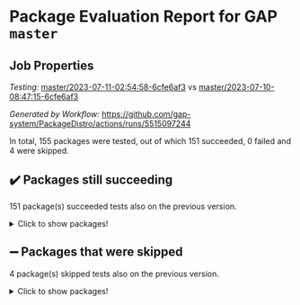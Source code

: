 # Package Evaluation Report for GAP `master`

## Job Properties

*Testing:* [master/2023-07-11-02:54:58-6cfe6af3](https://github.com/gap-system/PackageDistro/blob/data/reports/master/2023-07-11-02:54:58-6cfe6af3) vs [master/2023-07-10-08:47:15-6cfe6af3](https://github.com/gap-system/PackageDistro/blob/data/reports/master/2023-07-10-08:47:15-6cfe6af3)

*Generated by Workflow:* https://github.com/gap-system/PackageDistro/actions/runs/5515097244

In total, 155 packages were tested, out of which 151 succeeded, 0 failed and 4 were skipped.

## :heavy_check_mark: Packages still succeeding

151 package(s) succeeded tests also on the previous version.
<details><summary>Click to show packages!</summary>

- 4ti2interface 2023.02-04 [(success)](https://github.com/gap-system/PackageDistro/actions/runs/5515097244/jobs/10055232979)
- ace 5.6.2 [(success)](https://github.com/gap-system/PackageDistro/actions/runs/5515097244/jobs/10055233082)
- aclib 1.3.2 [(success)](https://github.com/gap-system/PackageDistro/actions/runs/5515097244/jobs/10055233171)
- agt 0.3.1 [(success)](https://github.com/gap-system/PackageDistro/actions/runs/5515097244/jobs/10055233244)
- alnuth 3.2.1 [(success)](https://github.com/gap-system/PackageDistro/actions/runs/5515097244/jobs/10055233321)
- anupq 3.3.0 [(success)](https://github.com/gap-system/PackageDistro/actions/runs/5515097244/jobs/10055233439)
- atlasrep 2.1.6 [(success)](https://github.com/gap-system/PackageDistro/actions/runs/5515097244/jobs/10055233532)
- autodoc 2023.06.19 [(success)](https://github.com/gap-system/PackageDistro/actions/runs/5515097244/jobs/10055233624)
- automata 1.15 [(success)](https://github.com/gap-system/PackageDistro/actions/runs/5515097244/jobs/10055233725)
- automgrp 1.3.2 [(success)](https://github.com/gap-system/PackageDistro/actions/runs/5515097244/jobs/10055233816)
- autpgrp 1.11 [(success)](https://github.com/gap-system/PackageDistro/actions/runs/5515097244/jobs/10055233896)
- cap 2023.07-03 [(success)](https://github.com/gap-system/PackageDistro/actions/runs/5515097244/jobs/10055233991)
- caratinterface 2.3.5 [(success)](https://github.com/gap-system/PackageDistro/actions/runs/5515097244/jobs/10055234080)
- cddinterface 2022.11.01 [(success)](https://github.com/gap-system/PackageDistro/actions/runs/5515097244/jobs/10055234160)
- circle 1.6.6 [(success)](https://github.com/gap-system/PackageDistro/actions/runs/5515097244/jobs/10055234239)
- classicpres 1.22 [(success)](https://github.com/gap-system/PackageDistro/actions/runs/5515097244/jobs/10055234320)
- cohomolo 1.6.11 [(success)](https://github.com/gap-system/PackageDistro/actions/runs/5515097244/jobs/10055234379)
- congruence 1.2.5 [(success)](https://github.com/gap-system/PackageDistro/actions/runs/5515097244/jobs/10055234451)
- corelg 1.56 [(success)](https://github.com/gap-system/PackageDistro/actions/runs/5515097244/jobs/10055234531)
- crime 1.6 [(success)](https://github.com/gap-system/PackageDistro/actions/runs/5515097244/jobs/10055234618)
- crisp 1.4.6 [(success)](https://github.com/gap-system/PackageDistro/actions/runs/5515097244/jobs/10055234685)
- crypting 0.10.4 [(success)](https://github.com/gap-system/PackageDistro/actions/runs/5515097244/jobs/10055234756)
- cryst 4.1.26 [(success)](https://github.com/gap-system/PackageDistro/actions/runs/5515097244/jobs/10055234839)
- crystcat 1.1.10 [(success)](https://github.com/gap-system/PackageDistro/actions/runs/5515097244/jobs/10055234915)
- ctbllib 1.3.6 [(success)](https://github.com/gap-system/PackageDistro/actions/runs/5515097244/jobs/10055234967)
- cubefree 1.19 [(success)](https://github.com/gap-system/PackageDistro/actions/runs/5515097244/jobs/10055235053)
- curlinterface 2.3.2 [(success)](https://github.com/gap-system/PackageDistro/actions/runs/5515097244/jobs/10055235130)
- cvec 2.8.1 [(success)](https://github.com/gap-system/PackageDistro/actions/runs/5515097244/jobs/10055235202)
- datastructures 0.3.0 [(success)](https://github.com/gap-system/PackageDistro/actions/runs/5515097244/jobs/10055235286)
- deepthought 1.0.6 [(success)](https://github.com/gap-system/PackageDistro/actions/runs/5515097244/jobs/10055235379)
- design 1.8 [(success)](https://github.com/gap-system/PackageDistro/actions/runs/5515097244/jobs/10055235451)
- difsets 2.3.1 [(success)](https://github.com/gap-system/PackageDistro/actions/runs/5515097244/jobs/10055235536)
- digraphs 1.6.2 [(success)](https://github.com/gap-system/PackageDistro/actions/runs/5515097244/jobs/10055235623)
- edim 1.3.7 [(success)](https://github.com/gap-system/PackageDistro/actions/runs/5515097244/jobs/10055235729)
- example 4.3.4 [(success)](https://github.com/gap-system/PackageDistro/actions/runs/5515097244/jobs/10055235821)
- examplesforhomalg 2023.02-04 [(success)](https://github.com/gap-system/PackageDistro/actions/runs/5515097244/jobs/10055235918)
- factint 1.6.3 [(success)](https://github.com/gap-system/PackageDistro/actions/runs/5515097244/jobs/10055236020)
- ferret 1.0.9 [(success)](https://github.com/gap-system/PackageDistro/actions/runs/5515097244/jobs/10055236120)
- fga 1.5.0 [(success)](https://github.com/gap-system/PackageDistro/actions/runs/5515097244/jobs/10055236209)
- fining 1.5.5 [(success)](https://github.com/gap-system/PackageDistro/actions/runs/5515097244/jobs/10055236297)
- float 1.0.3 [(success)](https://github.com/gap-system/PackageDistro/actions/runs/5515097244/jobs/10055236377)
- format 1.4.3 [(success)](https://github.com/gap-system/PackageDistro/actions/runs/5515097244/jobs/10055236458)
- forms 1.2.9 [(success)](https://github.com/gap-system/PackageDistro/actions/runs/5515097244/jobs/10055236530)
- fplsa 1.2.6 [(success)](https://github.com/gap-system/PackageDistro/actions/runs/5515097244/jobs/10055236615)
- fr 2.4.12 [(success)](https://github.com/gap-system/PackageDistro/actions/runs/5515097244/jobs/10055236698)
- francy 2.0.3 [(success)](https://github.com/gap-system/PackageDistro/actions/runs/5515097244/jobs/10055236882)
- fwtree 1.3 [(success)](https://github.com/gap-system/PackageDistro/actions/runs/5515097244/jobs/10055237043)
- gapdoc 1.6.6 [(success)](https://github.com/gap-system/PackageDistro/actions/runs/5515097244/jobs/10055237096)
- gauss 2023.02-04 [(success)](https://github.com/gap-system/PackageDistro/actions/runs/5515097244/jobs/10055237157)
- gaussforhomalg 2023.02-04 [(success)](https://github.com/gap-system/PackageDistro/actions/runs/5515097244/jobs/10055237239)
- gbnp 1.0.5 [(success)](https://github.com/gap-system/PackageDistro/actions/runs/5515097244/jobs/10055237318)
- generalizedmorphismsforcap 2023.03-01 [(success)](https://github.com/gap-system/PackageDistro/actions/runs/5515097244/jobs/10055237393)
- genss 1.6.8 [(success)](https://github.com/gap-system/PackageDistro/actions/runs/5515097244/jobs/10055237453)
- gradedmodules 2023.02-04 [(success)](https://github.com/gap-system/PackageDistro/actions/runs/5515097244/jobs/10055237527)
- gradedringforhomalg 2023.02-04 [(success)](https://github.com/gap-system/PackageDistro/actions/runs/5515097244/jobs/10055237605)
- grape 4.9.0 [(success)](https://github.com/gap-system/PackageDistro/actions/runs/5515097244/jobs/10055237675)
- groupoids 1.73 [(success)](https://github.com/gap-system/PackageDistro/actions/runs/5515097244/jobs/10055237741)
- grpconst 2.6.4 [(success)](https://github.com/gap-system/PackageDistro/actions/runs/5515097244/jobs/10055237821)
- guarana 0.96.3 [(success)](https://github.com/gap-system/PackageDistro/actions/runs/5515097244/jobs/10055237882)
- guava 3.18 [(success)](https://github.com/gap-system/PackageDistro/actions/runs/5515097244/jobs/10055237940)
- hap 1.56 [(success)](https://github.com/gap-system/PackageDistro/actions/runs/5515097244/jobs/10055237999)
- hapcryst 0.1.15 [(success)](https://github.com/gap-system/PackageDistro/actions/runs/5515097244/jobs/10055238062)
- hecke 1.5.3 [(success)](https://github.com/gap-system/PackageDistro/actions/runs/5515097244/jobs/10055238119)
- help 3.5 [(success)](https://github.com/gap-system/PackageDistro/actions/runs/5515097244/jobs/10055238168)
- homalg 2023.02-05 [(success)](https://github.com/gap-system/PackageDistro/actions/runs/5515097244/jobs/10055238238)
- homalgtocas 2023.02-04 [(success)](https://github.com/gap-system/PackageDistro/actions/runs/5515097244/jobs/10055238305)
- idrel 2.45 [(success)](https://github.com/gap-system/PackageDistro/actions/runs/5515097244/jobs/10055238370)
- images 1.3.1 [(success)](https://github.com/gap-system/PackageDistro/actions/runs/5515097244/jobs/10055238459)
- intpic 0.3.0 [(success)](https://github.com/gap-system/PackageDistro/actions/runs/5515097244/jobs/10055238532)
- io 4.8.1 [(success)](https://github.com/gap-system/PackageDistro/actions/runs/5515097244/jobs/10055238594)
- io_forhomalg 2023.02-04 [(success)](https://github.com/gap-system/PackageDistro/actions/runs/5515097244/jobs/10055238664)
- irredsol 1.4.4 [(success)](https://github.com/gap-system/PackageDistro/actions/runs/5515097244/jobs/10055238742)
- json 2.1.1 [(success)](https://github.com/gap-system/PackageDistro/actions/runs/5515097244/jobs/10055238814)
- jupyterkernel 1.5.0 [(success)](https://github.com/gap-system/PackageDistro/actions/runs/5515097244/jobs/10055238883)
- jupyterviz 1.5.6 [(success)](https://github.com/gap-system/PackageDistro/actions/runs/5515097244/jobs/10055238949)
- kan 1.35 [(success)](https://github.com/gap-system/PackageDistro/actions/runs/5515097244/jobs/10055239013)
- kbmag 1.5.11 [(success)](https://github.com/gap-system/PackageDistro/actions/runs/5515097244/jobs/10055239080)
- laguna 3.9.6 [(success)](https://github.com/gap-system/PackageDistro/actions/runs/5515097244/jobs/10055239142)
- liealgdb 2.2.1 [(success)](https://github.com/gap-system/PackageDistro/actions/runs/5515097244/jobs/10055239210)
- liepring 2.8 [(success)](https://github.com/gap-system/PackageDistro/actions/runs/5515097244/jobs/10055239278)
- liering 2.4.2 [(success)](https://github.com/gap-system/PackageDistro/actions/runs/5515097244/jobs/10055239332)
- linearalgebraforcap 2023.06-02 [(success)](https://github.com/gap-system/PackageDistro/actions/runs/5515097244/jobs/10055239393)
- localizeringforhomalg 2023.02-04 [(success)](https://github.com/gap-system/PackageDistro/actions/runs/5515097244/jobs/10055239436)
- loops 3.4.3 [(success)](https://github.com/gap-system/PackageDistro/actions/runs/5515097244/jobs/10055239514)
- lpres 1.0.3 [(success)](https://github.com/gap-system/PackageDistro/actions/runs/5515097244/jobs/10055239582)
- majoranaalgebras 1.5.1 [(success)](https://github.com/gap-system/PackageDistro/actions/runs/5515097244/jobs/10055239641)
- mapclass 1.4.6 [(success)](https://github.com/gap-system/PackageDistro/actions/runs/5515097244/jobs/10055239689)
- matgrp 0.70 [(success)](https://github.com/gap-system/PackageDistro/actions/runs/5515097244/jobs/10055239758)
- matricesforhomalg 2023.02-04 [(success)](https://github.com/gap-system/PackageDistro/actions/runs/5515097244/jobs/10055239826)
- modisom 2.5.4 [(success)](https://github.com/gap-system/PackageDistro/actions/runs/5515097244/jobs/10055239892)
- modulepresentationsforcap 2023.06-02 [(success)](https://github.com/gap-system/PackageDistro/actions/runs/5515097244/jobs/10055239962)
- modules 2023.02-04 [(success)](https://github.com/gap-system/PackageDistro/actions/runs/5515097244/jobs/10055240022)
- monoidalcategories 2023.05-03 [(success)](https://github.com/gap-system/PackageDistro/actions/runs/5515097244/jobs/10055240073)
- nconvex 2022.09-01 [(success)](https://github.com/gap-system/PackageDistro/actions/runs/5515097244/jobs/10055240132)
- nilmat 1.4.2 [(success)](https://github.com/gap-system/PackageDistro/actions/runs/5515097244/jobs/10055240190)
- nock 1.5 [(success)](https://github.com/gap-system/PackageDistro/actions/runs/5515097244/jobs/10055240248)
- normalizinterface 1.3.6 [(success)](https://github.com/gap-system/PackageDistro/actions/runs/5515097244/jobs/10055240307)
- nq 2.5.10 [(success)](https://github.com/gap-system/PackageDistro/actions/runs/5515097244/jobs/10055240388)
- numericalsgps 1.3.1 [(success)](https://github.com/gap-system/PackageDistro/actions/runs/5515097244/jobs/10055240446)
- openmath 11.5.3 [(success)](https://github.com/gap-system/PackageDistro/actions/runs/5515097244/jobs/10055240516)
- orb 4.9.0 [(success)](https://github.com/gap-system/PackageDistro/actions/runs/5515097244/jobs/10055240589)
- packagemanager 1.4.1 [(success)](https://github.com/gap-system/PackageDistro/actions/runs/5515097244/jobs/10055240674)
- patternclass 2.4.3 [(success)](https://github.com/gap-system/PackageDistro/actions/runs/5515097244/jobs/10055240750)
- permut 2.0.4 [(success)](https://github.com/gap-system/PackageDistro/actions/runs/5515097244/jobs/10055240844)
- polenta 1.3.10 [(success)](https://github.com/gap-system/PackageDistro/actions/runs/5515097244/jobs/10055240923)
- polymaking 0.8.6 [(success)](https://github.com/gap-system/PackageDistro/actions/runs/5515097244/jobs/10055241006)
- primgrp 3.4.4 [(success)](https://github.com/gap-system/PackageDistro/actions/runs/5515097244/jobs/10055241077)
- profiling 2.5.4 [(success)](https://github.com/gap-system/PackageDistro/actions/runs/5515097244/jobs/10055241148)
- qpa 1.34 [(success)](https://github.com/gap-system/PackageDistro/actions/runs/5515097244/jobs/10055241220)
- quagroup 1.8.3 [(success)](https://github.com/gap-system/PackageDistro/actions/runs/5515097244/jobs/10055241295)
- radiroot 2.9 [(success)](https://github.com/gap-system/PackageDistro/actions/runs/5515097244/jobs/10055241372)
- rcwa 4.7.1 [(success)](https://github.com/gap-system/PackageDistro/actions/runs/5515097244/jobs/10055241449)
- rds 1.8 [(success)](https://github.com/gap-system/PackageDistro/actions/runs/5515097244/jobs/10055241528)
- recog 1.4.2 [(success)](https://github.com/gap-system/PackageDistro/actions/runs/5515097244/jobs/10055241598)
- repndecomp 1.3.0 [(success)](https://github.com/gap-system/PackageDistro/actions/runs/5515097244/jobs/10055241669)
- repsn 3.1.1 [(success)](https://github.com/gap-system/PackageDistro/actions/runs/5515097244/jobs/10055241767)
- resclasses 4.7.3 [(success)](https://github.com/gap-system/PackageDistro/actions/runs/5515097244/jobs/10055241869)
- ringsforhomalg 2023.02-05 [(success)](https://github.com/gap-system/PackageDistro/actions/runs/5515097244/jobs/10055241960)
- sco 2023.02-04 [(success)](https://github.com/gap-system/PackageDistro/actions/runs/5515097244/jobs/10055242068)
- scscp 2.4.1 [(success)](https://github.com/gap-system/PackageDistro/actions/runs/5515097244/jobs/10055242167)
- semigroups 5.2.1 [(success)](https://github.com/gap-system/PackageDistro/actions/runs/5515097244/jobs/10055242253)
- sglppow 2.3 [(success)](https://github.com/gap-system/PackageDistro/actions/runs/5515097244/jobs/10055242340)
- sgpviz 0.999.5 [(success)](https://github.com/gap-system/PackageDistro/actions/runs/5515097244/jobs/10055242434)
- simpcomp 2.1.14 [(success)](https://github.com/gap-system/PackageDistro/actions/runs/5515097244/jobs/10055242525)
- singular 2023.02.09 [(success)](https://github.com/gap-system/PackageDistro/actions/runs/5515097244/jobs/10055242606)
- sl2reps 1.1 [(success)](https://github.com/gap-system/PackageDistro/actions/runs/5515097244/jobs/10055242699)
- sla 1.5.3 [(success)](https://github.com/gap-system/PackageDistro/actions/runs/5515097244/jobs/10055242777)
- smallgrp 1.5.3 [(success)](https://github.com/gap-system/PackageDistro/actions/runs/5515097244/jobs/10055242869)
- smallsemi 0.6.13 [(success)](https://github.com/gap-system/PackageDistro/actions/runs/5515097244/jobs/10055242981)
- sonata 2.9.6 [(success)](https://github.com/gap-system/PackageDistro/actions/runs/5515097244/jobs/10055243071)
- sophus 1.27 [(success)](https://github.com/gap-system/PackageDistro/actions/runs/5515097244/jobs/10055243163)
- spinsym 1.5.2 [(success)](https://github.com/gap-system/PackageDistro/actions/runs/5515097244/jobs/10055243250)
- standardff 0.9.4 [(success)](https://github.com/gap-system/PackageDistro/actions/runs/5515097244/jobs/10055243335)
- symbcompcc 1.3.2 [(success)](https://github.com/gap-system/PackageDistro/actions/runs/5515097244/jobs/10055243409)
- thelma 1.3 [(success)](https://github.com/gap-system/PackageDistro/actions/runs/5515097244/jobs/10055243492)
- tomlib 1.2.9 [(success)](https://github.com/gap-system/PackageDistro/actions/runs/5515097244/jobs/10055243553)
- toolsforhomalg 2023.05-01 [(success)](https://github.com/gap-system/PackageDistro/actions/runs/5515097244/jobs/10055243644)
- toric 1.9.5 [(success)](https://github.com/gap-system/PackageDistro/actions/runs/5515097244/jobs/10055243739)
- toricvarieties 2022.07.13 [(success)](https://github.com/gap-system/PackageDistro/actions/runs/5515097244/jobs/10055243825)
- transgrp 3.6.4 [(success)](https://github.com/gap-system/PackageDistro/actions/runs/5515097244/jobs/10055243909)
- ugaly 4.1.3 [(success)](https://github.com/gap-system/PackageDistro/actions/runs/5515097244/jobs/10055244008)
- unipot 1.5 [(success)](https://github.com/gap-system/PackageDistro/actions/runs/5515097244/jobs/10055244088)
- unitlib 4.2.0 [(success)](https://github.com/gap-system/PackageDistro/actions/runs/5515097244/jobs/10055244175)
- utils 0.82 [(success)](https://github.com/gap-system/PackageDistro/actions/runs/5515097244/jobs/10055244256)
- uuid 0.7 [(success)](https://github.com/gap-system/PackageDistro/actions/runs/5515097244/jobs/10055244358)
- walrus 0.9991 [(success)](https://github.com/gap-system/PackageDistro/actions/runs/5515097244/jobs/10055244461)
- wedderga 4.10.4 [(success)](https://github.com/gap-system/PackageDistro/actions/runs/5515097244/jobs/10055244564)
- xmod 2.91 [(success)](https://github.com/gap-system/PackageDistro/actions/runs/5515097244/jobs/10055244654)
- xmodalg 1.23 [(success)](https://github.com/gap-system/PackageDistro/actions/runs/5515097244/jobs/10055244734)
- yangbaxter 0.10.3 [(success)](https://github.com/gap-system/PackageDistro/actions/runs/5515097244/jobs/10055244826)
- zeromqinterface 0.14 [(success)](https://github.com/gap-system/PackageDistro/actions/runs/5515097244/jobs/10055244900)
</details>

## :heavy_minus_sign: Packages that were skipped

4 package(s) skipped tests also on the previous version.
<details><summary>Click to show packages!</summary>

- browse 1.8.21 [(skipped)](https://github.com/gap-system/PackageDistro/actions/runs/5515097244/jobs/10055068331)
- itc 1.5.1 [(skipped)](https://github.com/gap-system/PackageDistro/actions/runs/5515097244/jobs/10055068331)
- polycyclic 2.16 [(skipped)](https://github.com/gap-system/PackageDistro/actions/runs/5515097244/jobs/10055068331)
- xgap 4.31 [(skipped)](https://github.com/gap-system/PackageDistro/actions/runs/5515097244/jobs/10055068331)
</details>

